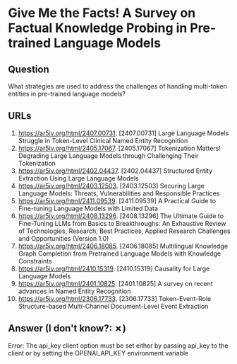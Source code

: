 # Give Me the Facts! A Survey on Factual Knowledge Probing in Pre-trained Language Models

## Question

What strategies are used to address the challenges of handling multi-token entities in pre-trained language models?

## URLs

1. https://ar5iv.org/html/2407.00731. [2407.00731] Large Language Models Struggle in Token-Level Clinical Named Entity Recognition
2. https://ar5iv.org/html/2405.17067. [2405.17067] Tokenization Matters! Degrading Large Language Models through Challenging Their Tokenization
3. https://ar5iv.org/html/2402.04437. [2402.04437] Structured Entity Extraction Using Large Language Models
4. https://ar5iv.org/html/2403.12503. [2403.12503] Securing Large Language Models: Threats, Vulnerabilities and Responsible Practices
5. https://ar5iv.org/html/2411.09539. [2411.09539] A Practical Guide to Fine-tuning Language Models with Limited Data
6. https://ar5iv.org/html/2408.13296. [2408.13296] The Ultimate Guide to Fine-Tuning LLMs from Basics to Breakthroughs: An Exhaustive Review of Technologies, Research, Best Practices, Applied Research Challenges and Opportunities (Version 1.0)
7. https://ar5iv.org/html/2406.18085. [2406.18085] Multilingual Knowledge Graph Completion from Pretrained Language Models with Knowledge Constraints
8. https://ar5iv.org/html/2410.15319. [2410.15319] Causality for Large Language Models
9. https://ar5iv.org/html/2401.10825. [2401.10825] A survey on recent advances in Named Entity Recognition
10. https://ar5iv.org/html/2306.17733. [2306.17733] Token-Event-Role Structure-based Multi-Channel Document-Level Event Extraction

## Answer (I don't know?: ✗)

Error: The api_key client option must be set either by passing api_key to the client or by setting the OPENAI_API_KEY environment variable